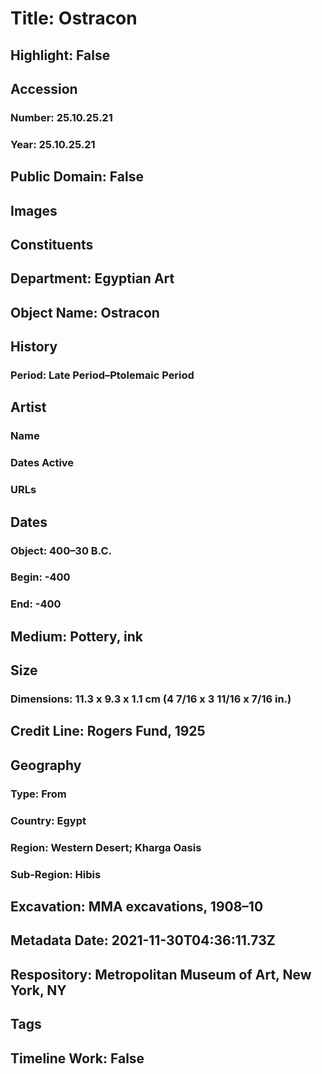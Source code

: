 # Title: Ostracon
## Highlight: False
## Accession
### Number: 25.10.25.21
### Year: 25.10.25.21
## Public Domain: False
## Images
## Constituents
## Department: Egyptian Art
## Object Name: Ostracon
## History
### Period: Late Period–Ptolemaic Period
## Artist
### Name
### Dates Active
### URLs
## Dates
### Object: 400–30 B.C.
### Begin: -400
### End: -400
## Medium: Pottery, ink
## Size
### Dimensions: 11.3 x 9.3 x 1.1 cm (4 7/16 x 3 11/16 x 7/16 in.)
## Credit Line: Rogers Fund, 1925
## Geography
### Type: From
### Country: Egypt
### Region: Western Desert; Kharga Oasis
### Sub-Region: Hibis
## Excavation: MMA excavations, 1908–10
## Metadata Date: 2021-11-30T04:36:11.73Z
## Respository: Metropolitan Museum of Art, New York, NY
## Tags
## Timeline Work: False